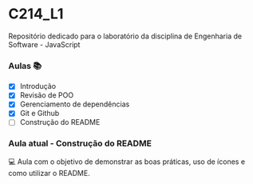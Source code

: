 # C214_L1
Repositório dedicado para o laboratório da disciplina de Engenharia de Software - JavaScript 

### Aulas 📚

- [x] Introdução 
- [x] Revisão de POO
- [x] Gerenciamento de dependências
- [x] Git e Github
- [ ] Construção do README 

### Aula atual -  Construção do README  
💻 Aula com o objetivo de demonstrar as boas práticas, uso de ícones e como utilizar o README.
